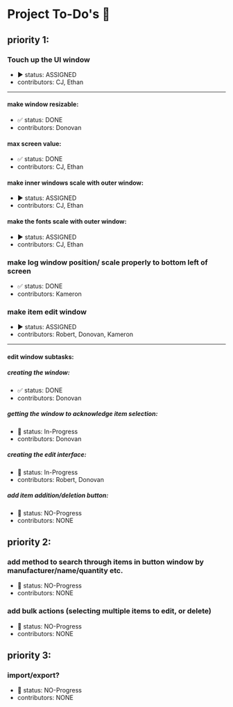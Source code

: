 # Project To-Do's :pencil:

## priority 1:

### Touch up the UI window
- :arrow_forward: status: ASSIGNED
- contributors: CJ, Ethan
---
#### make window resizable:
- :white_check_mark: status: DONE
- contributors: Donovan

#### max screen value:
- :white_check_mark: status: DONE
- contributors: CJ, Ethan

#### make inner windows scale with outer window:
- :arrow_forward: status: ASSIGNED
- contributors: CJ, Ethan

#### make the fonts scale with outer window:
- :arrow_forward: status: ASSIGNED
- contributors: CJ, Ethan

### make log window position/ scale properly to bottom left of screen
- :white_check_mark: status: DONE
- contributors: Kameron

### make item edit  window

- :arrow_forward: status: ASSIGNED
- contributors: Robert, Donovan, Kameron
---
#### edit window subtasks:

##### creating the window:

- :white_check_mark: status: DONE
- contributors: Donovan

##### getting the window to acknowledge item selection:

- :arrows_counterclockwise: status: In-Progress
- contributors: Donovan

##### creating the edit interface:
- :arrows_counterclockwise: status: In-Progress
- contributors: Robert, Donovan

##### add item addition/deletion button:

- :no_entry_sign: status: NO-Progress
- contributors: NONE


## priority 2:

### add method to search through items in button window by manufacturer/name/quantity etc.
- :no_entry_sign: status: NO-Progress
- contributors: NONE

### add bulk actions (selecting multiple items to edit, or delete)
- :no_entry_sign: status: NO-Progress
- contributors: NONE

## priority 3:

### import/export?
- :no_entry_sign: status: NO-Progress
- contributors: NONE